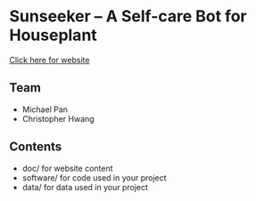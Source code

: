 # Sunseeker – A Self-care Bot for Houseplant
[Click here for website](https://micpan0312.github.io/EmbedSys_Sunseeker/)

## Team
* Michael Pan
* Christopher Hwang

## Contents
* doc/ for website content
* software/ for code used in your project
* data/ for data used in your project
